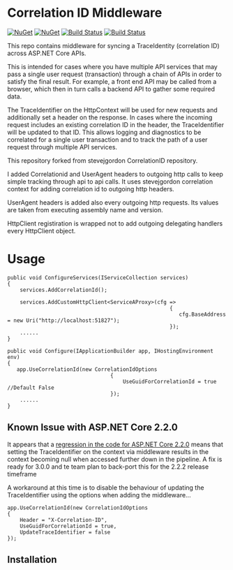 # Correlation ID Middleware

[![NuGet](https://img.shields.io/nuget/v/CorrelationId.svg)](https://www.nuget.org/packages/CorrelationId)
[![NuGet](https://img.shields.io/nuget/dt/CorrelationId.svg)](https://www.nuget.org/packages/CorrelationId)
[![Build Status](https://travis-ci.org/stevejgordon/CorrelationId.svg?branch=dev)](https://travis-ci.org/stevejgordon/CorrelationId)
[![Build Status](https://stevejgordon.visualstudio.com/CorrelationId/_apis/build/status/stevejgordon.CorrelationId)](https://stevejgordon.visualstudio.com/CorrelationId/_build/latest?definitionId=1)

This repo contains middleware for syncing a TraceIdentity (correlation ID) across ASP.NET Core APIs.

This is intended for cases where you have multiple API services that may pass a single user request (transaction) through a chain of APIs in order to satisfy the final result. For example, a front end API may be called from a browser, which then in turn calls a backend API to gather some required data.

The TraceIdentifier on the HttpContext will be used for new requests and additionally set a header on the response. In cases where the incoming request includes an existing correlation ID in the header, the TraceIdentifier will be updated to that ID. This allows logging and diagnostics to be correlated for a single user transaction and to track the path of a user request through multiple API services.

This repository forked from stevejgordon CorrelationID repository. 

I added Correlationid and UserAgent headers to outgoing http calls to keep simple tracking through api to api calls. It uses stevejgordon correlation context for adding correlation id to outgoing http headers.  

UserAgent headers is added also every outgoing http requests. Its values are taken from executing assembly name and version.

HttpClient registiration is wrapped not to add outgoing delegating handlers every HttpClient object.

# Usage

```  
public void ConfigureServices(IServiceCollection services)
{
    services.AddCorrelationId();
    
    services.AddCustomHttpClient<ServiceAProxy>(cfg =>
                                                    {
                                                       cfg.BaseAddress = new Uri("http://localhost:51827");
                                                    });
    ......
}
```

```  
public void Configure(IApplicationBuilder app, IHostingEnvironment env)
{
   app.UseCorrelationId(new CorrelationIdOptions
                                 {
                                     UseGuidForCorrelationId = true  //Default False
                                 });
    ......
}
```

## Known Issue with ASP.NET Core 2.2.0

It appears that a [regression in the code for ASP.NET Core 2.2.0](https://github.com/aspnet/AspNetCore/issues/5144) means that setting the TraceIdentifier on the context via middleware results in the context becoming null when accessed further down in the pipeline. A fix is ready for 3.0.0 and te team plan to back-port this for the 2.2.2 release timeframe

A workaround at this time is to disable the behaviour of updating the TraceIdentifier using the options when adding the middleware...

```
app.UseCorrelationId(new CorrelationIdOptions
{
	Header = "X-Correlation-ID",
	UseGuidForCorrelationId = true,
	UpdateTraceIdentifier = false
});
```

## Installation

